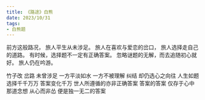 ```yaml
---
title: 《路途》白熊
date: 2023/10/31
tags:
- 白熊题
---
```

前方这般路况，
旅人平生从未涉足。
旅人在喜欢与爱恋的岔口，
旅人选择走自己的道路。
有时候，选择题不一定有正确答案。
忽略谜题的无解，而去追随初心就好。
旅人仍在吟游。

竹子改
岔路
未曾涉足
一方平淡如水
一方不被理解
纠结
却仍选心之向往
人生如题
选择千千万万
答案变化千万
世人所遵循的亦非正确答案
答案的答案
仅存于心中那道念想
从心而非怂
便是独一无二的答案
